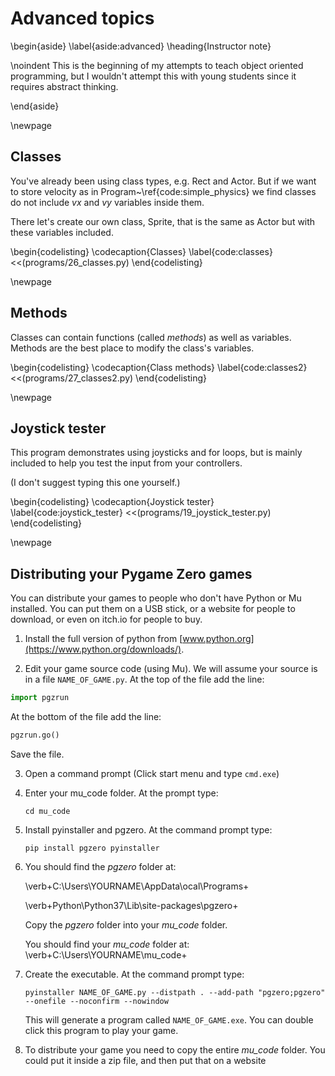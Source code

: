 # Advanced topics

\begin{aside}
\label{aside:advanced}
\heading{Instructor note}

\noindent This is the beginning of my attempts to teach object oriented programming, but I wouldn't attempt this with young students since it requires abstract thinking.

\end{aside}


\newpage


## Classes

You've already been using class types, e.g. Rect and Actor.
But if we want to store velocity as in Program~\ref{code:simple_physics} we find classes do not include *vx* and *vy* variables inside them.

There let's
create our own class, Sprite, that is the same as Actor but with
these variables included.

\begin{codelisting}
\codecaption{Classes}
\label{code:classes}
<<(programs/26_classes.py)
\end{codelisting}


\newpage


## Methods

Classes can contain functions (called *methods*) as well as variables.
Methods are the best place to modify the class's variables.

\begin{codelisting}
\codecaption{Class methods}
\label{code:classes2}
<<(programs/27_classes2.py)
\end{codelisting}


\newpage


## Joystick tester

This program demonstrates using joysticks and for loops, but is mainly included to help you test the input from your controllers.

(I don't suggest typing this one yourself.)

\begin{codelisting}
\codecaption{Joystick tester}
\label{code:joystick_tester}
<<(programs/19_joystick_tester.py)
\end{codelisting}

\newpage

## Distributing your Pygame Zero games

You can distribute your games to people who don't have Python or Mu installed.  You can put them on a USB stick, or a website for people to download, or even on itch.io for people to buy.

1. Install the full version of python from [www.python.org](https://www.python.org/downloads/).

6. Edit your game source code (using Mu).  We will assume your source is in a file ```NAME_OF_GAME.py```.  At the top of the file add the line:
```python
import pgzrun
```
At the bottom of the file add the line:
```python
pgzrun.go()
```
Save the file.

3. Open a command prompt (Click start menu and type ```cmd.exe```)

4. Enter your mu_code folder.  At the prompt type:
    
    ```cd mu_code```
    
5. Install pyinstaller and pgzero.  At the command prompt type:

    ```pip install pgzero pyinstaller```
    
2. You should find the *pgzero* folder at:

    \verb+C:\Users\YOURNAME\AppData\\ocal\\Programs\+

    \verb+Python\Python37\Lib\site-packages\pgzero+

    Copy the *pgzero* folder into your *mu_code* folder.
    
    You should find your *mu_code* folder at:
    \verb+C:\Users\YOURNAME\mu_code+
      
7. Create the executable.  At the command prompt type:

    ```pyinstaller NAME_OF_GAME.py --distpath . --add-path "pgzero;pgzero" --onefile --noconfirm --nowindow```
    
   This will generate a program called ```NAME_OF_GAME.exe```.  You can double click this program to play your game.
   
8. To distribute your game you need to copy the entire *mu_code* folder.  You could put it inside a zip file, and then
put that on a website

